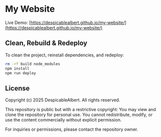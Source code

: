 # My Website

Live Demo: [https://despicablealbert.github.io/my-website/](https://despicablealbert.github.io/my-website/)

## Clean, Rebuild & Redeploy

To clean the project, reinstall dependencies, and redeploy:

```bash
rm -rf build node_modules
npm install
npm run deploy
```

## License

Copyright (c) 2025 DespicableAlbert. All rights reserved.

This repository is public but with a restrictive copyright:
	You may view and clone the repository for personal use.
	You cannot redistribute, modify, or use the content commercially without explicit permission.

For inquiries or permissions, please contact the repository owner.